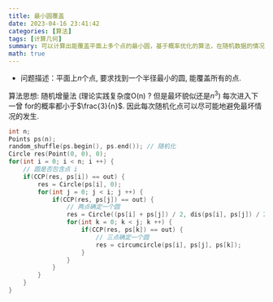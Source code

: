 ```yaml
---
title: 最小圆覆盖
date: 2023-04-16 23:41:42
categories: [算法]
tags: [计算几何]
summary: 可以计算出能覆盖平面上多个点的最小圆，基于概率优化的算法，在随机数据的情况下表现良好，复杂度比较玄学，各种写到这个算法的地方复杂度都是含糊其辞或者一笔带过，因此这里也不会深究这个复杂到底是多少。
math: true
---
```


- 问题描述：平面上$n$个点, 要求找到一个半径最小的圆, 能覆盖所有的点.

算法思想: 随机增量法 (理论实践复杂度O(n) ? 但是最坏貌似还是$n^3$) 每次进入下一曾 for的概率都小于$\frac{3}{n}$. 因此每次随机化点可以尽可能地避免最坏情况的发生.

```cpp
int n;
Points ps(n);
random_shuffle(ps.begin(), ps.end()); // 随机化
Circle res(Point(0, 0), 0);
for(int i = 0; i < n; i ++) {
    // 圆是否包含点 i
    if(CCP(res, ps[i]) == out) {
        res = Circle(ps[i], 0);
        for(int j = 0; j < i; j ++) {
            if(CCP(res, ps[j]) == out) {
                // 两点确定一个圆
                res = Circle((ps[i] + ps[j]) / 2, dis(ps[i], ps[j]) / 2);
                for(int k = 0; k < j; k ++) {
                    if(CCP(res, ps[k]) == out) {
                        // 三点确定一个圆
                        res = circumcircle(ps[i], ps[j], ps[k]);
                    }
                }
            }
        }
    }
}
```